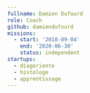 ```yaml
---
fullname: Damien Dufourd
role: Coach
github: damiendufourd
missions:
  - start: '2018-09-04'
    end: '2020-06-30'
    status: independent
startups:
  - diagoriente
  - histologe
  - apprentissage
---
```

